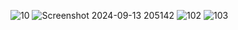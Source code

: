 ![10](https://github.com/user-attachments/assets/9ea6398b-accf-4af1-8ade-94a7d3ee89d5)
![Screenshot 2024-09-13 205142](https://github.com/user-attachments/assets/3065bffb-df30-46e9-afe5-626ce75525ed)
![102](https://github.com/user-attachments/assets/60f8f824-c9f2-43bd-bd4b-2aacc4009271)
![103](https://github.com/user-attachments/assets/85f35317-3ecc-4232-8a71-8a284b343840)
